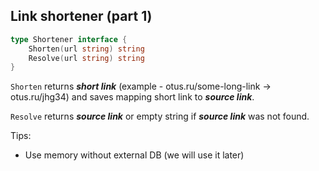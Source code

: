 ## Link shortener (part 1)

```go
type Shortener interface {
    Shorten(url string) string
    Resolve(url string) string
}
```

`Shorten` returns **_short link_** (example - otus.ru/some-long-link -> otus.ru/jhg34) and saves mapping short link to **_source link_**. 

`Resolve` returns **_source link_** or empty string if **_source link_** was not found.

Tips: 
 - Use memory without external DB (we will use it later)
